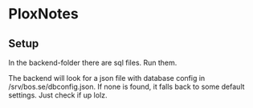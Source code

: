 # PloxNotes 

## Setup 

In the backend-folder there are sql files. Run them.

The backend will look for a json file with database config in /srv/bos.se/dbconfig.json.
If none is found, it falls back to some default settings. Just check if up lolz.
